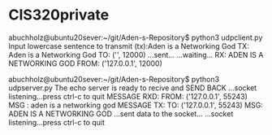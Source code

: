 # CIS320private
abuchholz@ubuntu20sever:~/git/Aden-s-Repository$ python3 udpclient.py
Input lowercase sentence to transmit (tx):Aden is a Networking God
TX: Aden is a Networking God
TO: ('', 12000)
...sent...
...waiting...
RX: ADEN IS A NETWORKING GOD
FROM: ('127.0.0.1', 12000)

abuchholz@ubuntu20sever:~/git/Aden-s-Repository$ python3 udpserver.py
The echo server is ready to recive and SEND BACK
...socket listening...press ctrl-c to quit
MESSAGE RXD:
 FROM: ('127.0.0.1', 55243)
 MSG :  aden is a networking god
MESSAGE TX:
 TO: ('127.0.0.1', 55243)
 MSG:  ADEN IS A NETWORKING GOD
...sent data to the socket...
...socket listening...press ctrl-c to quit
